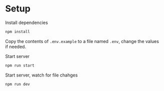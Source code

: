 # Setup
Install dependencies
```bash
npm install
```

Copy the contents of `.env.example` to a file named `.env`, change the values if needed.

Start server
```bash
npm run start
```

Start server, watch for file chahges
```bash
npm run dev
```